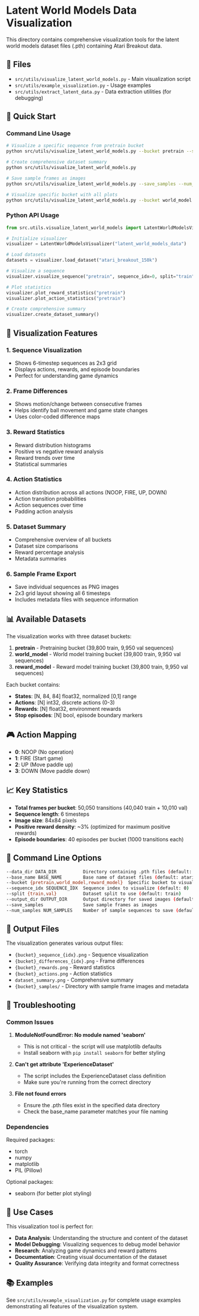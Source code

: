 # Latent World Models Data Visualization

This directory contains comprehensive visualization tools for the latent world models dataset files (.pth) containing Atari Breakout data.

## 📁 Files

- `src/utils/visualize_latent_world_models.py` - Main visualization script
- `src/utils/example_visualization.py` - Usage examples
- `src/utils/extract_latent_data.py` - Data extraction utilities (for debugging)

## 🚀 Quick Start

### Command Line Usage

```bash
# Visualize a specific sequence from pretrain bucket
python src/utils/visualize_latent_world_models.py --bucket pretrain --sequence_idx 0

# Create comprehensive dataset summary
python src/utils/visualize_latent_world_models.py

# Save sample frames as images
python src/utils/visualize_latent_world_models.py --save_samples --num_samples 5

# Visualize specific bucket with all plots
python src/utils/visualize_latent_world_models.py --bucket world_model --save_samples
```

### Python API Usage

```python
from src.utils.visualize_latent_world_models import LatentWorldModelsVisualizer

# Initialize visualizer
visualizer = LatentWorldModelsVisualizer("latent_world_models_data")

# Load datasets
datasets = visualizer.load_dataset("atari_breakout_150k")

# Visualize a sequence
visualizer.visualize_sequence("pretrain", sequence_idx=0, split="train")

# Plot statistics
visualizer.plot_reward_statistics("pretrain")
visualizer.plot_action_statistics("pretrain")

# Create comprehensive summary
visualizer.create_dataset_summary()
```

## 🎨 Visualization Features

### 1. Sequence Visualization
- Shows 6-timestep sequences as 2x3 grid
- Displays actions, rewards, and episode boundaries
- Perfect for understanding game dynamics

### 2. Frame Differences
- Shows motion/change between consecutive frames
- Helps identify ball movement and game state changes
- Uses color-coded difference maps

### 3. Reward Statistics
- Reward distribution histograms
- Positive vs negative reward analysis
- Reward trends over time
- Statistical summaries

### 4. Action Statistics
- Action distribution across all actions (NOOP, FIRE, UP, DOWN)
- Action transition probabilities
- Action sequences over time
- Padding action analysis

### 5. Dataset Summary
- Comprehensive overview of all buckets
- Dataset size comparisons
- Reward percentage analysis
- Metadata summaries

### 6. Sample Frame Export
- Save individual sequences as PNG images
- 2x3 grid layout showing all 6 timesteps
- Includes metadata files with sequence information

## 📊 Available Datasets

The visualization works with three dataset buckets:

1. **pretrain** - Pretraining bucket (39,800 train, 9,950 val sequences)
2. **world_model** - World model training bucket (39,800 train, 9,950 val sequences)  
3. **reward_model** - Reward model training bucket (39,800 train, 9,950 val sequences)

Each bucket contains:
- **States**: [N, 84, 84] float32, normalized [0,1] range
- **Actions**: [N] int32, discrete actions (0-3)
- **Rewards**: [N] float32, environment rewards
- **Stop episodes**: [N] bool, episode boundary markers

## 🎮 Action Mapping

- **0**: NOOP (No operation)
- **1**: FIRE (Start game)
- **2**: UP (Move paddle up)
- **3**: DOWN (Move paddle down)

## 📈 Key Statistics

- **Total frames per bucket**: 50,050 transitions (40,040 train + 10,010 val)
- **Sequence length**: 6 timesteps
- **Image size**: 84x84 pixels
- **Positive reward density**: ~3% (optimized for maximum positive rewards)
- **Episode boundaries**: 40 episodes per bucket (1000 transitions each)

## 🔧 Command Line Options

```bash
--data_dir DATA_DIR          Directory containing .pth files (default: latent_world_models_data)
--base_name BASE_NAME        Base name of dataset files (default: atari_breakout_150k)
--bucket {pretrain,world_model,reward_model}  Specific bucket to visualize
--sequence_idx SEQUENCE_IDX  Sequence index to visualize (default: 0)
--split {train,val}          Dataset split to use (default: train)
--output_dir OUTPUT_DIR      Output directory for saved images (default: visualization_output)
--save_samples               Save sample frames as images
--num_samples NUM_SAMPLES    Number of sample sequences to save (default: 5)
```

## 📝 Output Files

The visualization generates various output files:

- `{bucket}_sequence_{idx}.png` - Sequence visualization
- `{bucket}_differences_{idx}.png` - Frame differences
- `{bucket}_rewards.png` - Reward statistics
- `{bucket}_actions.png` - Action statistics
- `dataset_summary.png` - Comprehensive summary
- `{bucket}_samples/` - Directory with sample frame images and metadata

## 🐛 Troubleshooting

### Common Issues

1. **ModuleNotFoundError: No module named 'seaborn'**
   - This is not critical - the script will use matplotlib defaults
   - Install seaborn with `pip install seaborn` for better styling

2. **Can't get attribute 'ExperienceDataset'**
   - The script includes the ExperienceDataset class definition
   - Make sure you're running from the correct directory

3. **File not found errors**
   - Ensure the .pth files exist in the specified data directory
   - Check the base_name parameter matches your file naming

### Dependencies

Required packages:
- torch
- numpy
- matplotlib
- PIL (Pillow)

Optional packages:
- seaborn (for better plot styling)

## 🎯 Use Cases

This visualization tool is perfect for:

- **Data Analysis**: Understanding the structure and content of the dataset
- **Model Debugging**: Visualizing sequences to debug model behavior
- **Research**: Analyzing game dynamics and reward patterns
- **Documentation**: Creating visual documentation of the dataset
- **Quality Assurance**: Verifying data integrity and format correctness

## 📚 Examples

See `src/utils/example_visualization.py` for complete usage examples demonstrating all features of the visualization system.
